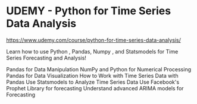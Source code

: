 # UDEMY - Python for Time Series Data Analysis

https://www.udemy.com/course/python-for-time-series-data-analysis/

Learn how to use Python , Pandas, Numpy , and Statsmodels for Time Series Forecasting and Analysis!

Pandas for Data Manipulation
NumPy and Python for Numerical Processing
Pandas for Data Visualization
How to Work with Time Series Data with Pandas
Use Statsmodels to Analyze Time Series Data
Use Facebook's Prophet Library for forecasting
Understand advanced ARIMA models for Forecasting

